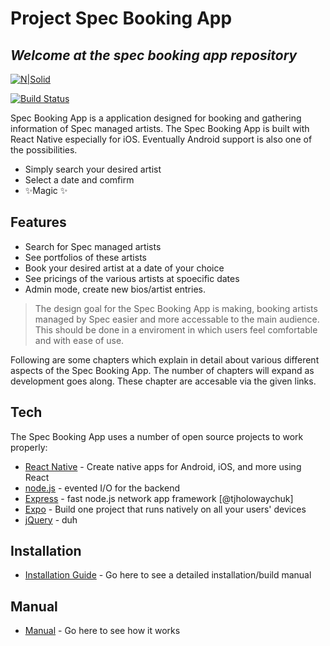 # Project Spec Booking App
## _Welcome at the spec booking app repository_

[![N|Solid](https://m7bib.com/spec/wp-content/uploads/2019/05/spec.png)](https://nodesource.com/products/nsolid)

[![Build Status](https://travis-ci.org/joemccann/dillinger.svg?branch=master)](https://travis-ci.org/joemccann/dillinger)

Spec Booking App is a application designed for booking and gathering information of Spec managed artists. The Spec Booking App is built with React Native especially for iOS. Eventually Android support is also one of the possibilities.

- Simply search your desired artist
- Select a date and comfirm
- ✨Magic ✨

## Features

- Search for Spec managed artists
- See portfolios of these artists
- Book your desired artist at a date of your choice
- See pricings of the various artists at spoecific dates
- Admin mode, create new bios/artist entries.


> The design goal for the Spec Booking App
> is making, booking artists managed by Spec
> easier and more accessable to the main audience. 
> This should be done in a enviroment in which
> users feel comfortable and with ease of use.

Following are some chapters which explain in detail about various different
aspects of the Spec Booking App. The number of chapters will expand
as development goes along. These chapter are accesable via the given links.


## Tech

The Spec Booking App uses a number of open source projects to work properly:

- [React Native](https://reactnative.dev) - Create native apps for Android, iOS, and more using React
- [node.js](https://nodejs.org) - evented I/O for the backend
- [Express](https://expressjs.com) - fast node.js network app framework [@tjholowaychuk]
- [Expo](https://expo.dev) - Build one project that runs natively on all your users' devices
- [jQuery](https://jquery.com) - duh


## Installation

- [Installation Guide](https://gitlab.fdmci.hva.nl/android-app-development1/september-2022/dt-volkert-boonstra/projectmd/team5/specbooking/-/blob/main/manuals/installation.md) - Go here to see a detailed installation/build manual


## Manual

- [Manual](https://xxx.xx) - Go here to see how it works
